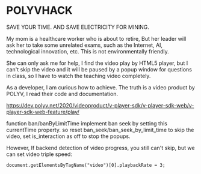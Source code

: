 # POLYVHACK
SAVE YOUR TIME. AND SAVE ELECTRICITY FOR MINING.


My mom is a healthcare worker who is about to retire, But her leader will ask her to take some unrelated exams, such as the Internet, AI, technological innovation, etc.
This is not environmentally friendly.
  
She can only ask me for help, I find the video play by HTML5 player, but I can't skip the video and it will be paused by a popup window for questions in class, so I have to watch the teaching video completely.
  
As a developer, I am curious how to achieve. The truth is a video product by POLYV, I read their code and documentation.
  
https://dev.polyv.net/2020/videoproduct/v-player-sdk/v-player-sdk-web/v-player-sdk-web-feature/play/


function ban/banByLimitTime implement ban seek by setting this currentTime property. so reset ban_seek/ban_seek_by_limit_time to skip the video, set is_interaction as off to stop the popups.
  
However, If backend detection of video progress, you still can't skip, but we can set video triple speed:
  
`document.getElementsByTagName("video")[0].playbackRate = 3;`

